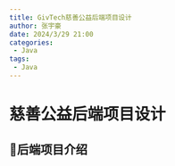 ```yaml
---
title: GivTech慈善公益后端项目设计
author: 张宇豪
date: 2024/3/29 21:00
categories:
 - Java
tags:
 - Java
---
```




# 慈善公益后端项目设计

## 🤨后端项目介绍

